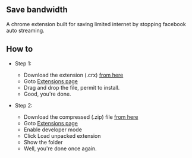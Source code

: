 ## Save bandwidth
A chrome extension built for saving limited internet by stopping facebook auto streaming.

## How to
  - Step 1:
    - Download the extension (.crx) [from here](https://github.com/ssi-anik/save-bandwidth/raw/v1.0/save-bandwidth.crx)
    - Goto [Extensions page](chrome://extensions)
    - Drag and drop the file, permit to install. 
    - Good, you're done.

  - Step 2: 
    - Download the compressed (.zip) file [from here](https://github.com/ssi-anik/save-bandwidth/raw/v1.0/save-bandwidth.zip)
    - Goto [Extensions page](chrome://extensions)
    - Enable developer mode
    - Click Load unpacked extension
    - Show the folder
    - Well, you're done once again.

